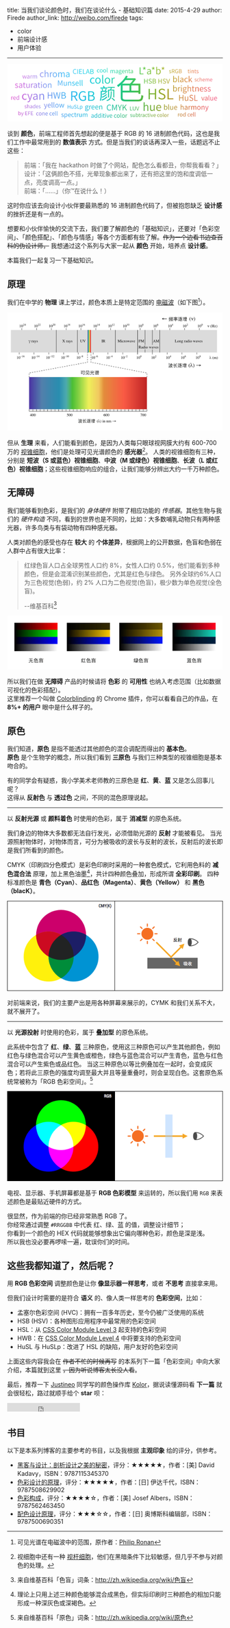 title: 当我们谈论颜色时，我们在谈论什么 - 基础知识篇
date: 2015-4-29
author: Firede
author_link: http://weibo.com/firede
tags:
- color
- 前端设计感
- 用户体验
---

![](/blog/what-we-talk-about-when-we-talk-about-color-basic/cover.png)

谈到 **颜色**，前端工程师首先想起的便是基于 RGB 的 16 进制颜色代码，这也是我们工作中最常用到的 **数值表示** 方式。但是当我们的谈话再深入一些，话题远不止这些：

> 前端：「我在 hackathon 时做了个网站，配色怎么看都丑，你帮我看看？」  
> 设计：「这俩颜色不搭，光晕现象都出来了，还有把这里的饱和度调低一点，亮度调高一点。」  
> 前端：「……」（你™在说什么！）

这时你应该去向设计小伙伴要最熟悉的 16 进制颜色代码了，但被抱怨缺乏 **设计感** 的挫折还是有一点的。

想要和小伙伴愉快的交流下去，我们要了解颜色的「基础知识」，还要对「色彩空间」、「颜色搭配」、「颜色与情感」等各个方面都有些了解。~~作为一个边看书边查百科的伪设计师，~~ 我想通过这个系列与大家一起从 **颜色** 开始，培养点 **设计感**。

本篇我们一起复习一下基础知识。

<!-- more -->

## 原理

我们在中学的 **物理** 课上学过，颜色本质上是特定范围的 [电磁波](http://zh.wikipedia.org/wiki/电磁波)（如下图[^spectrum]）。

[^spectrum]: 可见光谱在电磁波中的范围，原作者：[Philip Ronan](http://en.wikipedia.org/wiki/File:EM_spectrum.svg)

![我们看到的色彩，是电磁波谱的一小部分](/blog/what-we-talk-about-when-we-talk-about-color-basic/spectrum.png)

但从 **生理** 来看，人们能看到颜色，是因为人类每只眼球视网膜大约有 600-700 万的 [视锥细胞](http://en.wikipedia.org/wiki/Cone_cell)，他们是处理可见光谱颜色的 **感光器**[^rod-cell]。
人类的视锥细胞有三种，分别是 **短波（S 或蓝色）视锥细胞**、**中波（M 或绿色）视锥细胞**、**长波（L 或红色）视锥细胞**；这些视锥细胞响应的组合，让我们能够分辨出大约一千万种颜色。

[^rod-cell]: 视细胞中还有一种 [视杆细胞](http://en.wikipedia.org/wiki/Rod_cell)，他们在黑暗条件下比较敏感，但几乎不参与对颜色的处理。

## 无障碍

我们能够看到色彩，是我们的 _身体硬件_ 附带了相应功能的 _传感器_。其他生物与我们的 _硬件构造_ 不同，看到的世界也是不同的，比如：大多数哺乳动物只有两种感光器，许多鸟类与有袋动物有四种感光器。

人类对颜色的感受也存在 **较大** 的 **个体差异**，根据网上的公开数据，色盲和色弱在人群中占有很大比率：

> 红绿色盲人口占全球男性人口约 8%，女性人口约 0.5%，他们能看到多种颜色，但是会混淆识别某些颜色，尤其是红色与绿色。
> 另外全球约6%人口为三色视觉(色弱)，约 2% 人口为二色视觉(色盲)，极少数为单色视觉(全色盲)。
>
> --维基百科[^colorblind]

[^colorblind]: 来自维基百科「色盲」词条：<http://zh.wikipedia.org/wiki/色盲>

![红、绿、蓝、黑 在人们眼中的样子](/blog/what-we-talk-about-when-we-talk-about-color-basic/colorblind.png)

所以我们在做 **无障碍** 产品的时候请将 **色彩** 的 **可用性** 也纳入考虑范围（比如数据可视化的色彩搭配）。  
这里推荐一个叫做 [Colorblinding](https://chrome.google.com/webstore/detail/colorblinding/dgbgleaofjainknadoffbjkclicbbgaa) 的 Chrome 插件，你可以看看自己的作品，在 **8%+ 的用户** 眼中是什么样子的。

## 原色

我们知道，**原色** 是指不能透过其他颜色的混合调配而得出的 **基本色**。  
**原色** 是个生物学的概念，所以我们看到 **三原色** 与我们三种类型的视锥细胞是基本吻合的。  

有的同学会有疑惑，我小学美术老师教的三原色是 **红**、**黄**、**蓝** 又是怎么回事儿呢？  
这得从 **反射色** 与 **透过色** 之间，不同的混色原理说起。

---

以 **反射光源** 或 **颜料着色** 时使用的色彩，属于 **消减型** 的原色系统。

我们身边的物体大多数都无法自行发光，必须借助光源的 **反射** 才能被看见。
当光源照射物体时，对物体而言，可分为被吸收的波长与反射的波长，反射后的波长即是我们所看到的颜色。

CMYK（印刷四分色模式）是彩色印刷时采用的一种套色模式，它利用色料的 **减色混合法** 原理，加上黑色油墨[^cmyk-black]，共计四种颜色叠加，形成所谓 **全彩印刷**。
四种标准颜色是 **青色（Cyan）**、**品红色（Magenta）**、**黄色（Yellow）** 和 **黑色（blacK）**。

[^cmyk-black]: 理论上只用上述三种颜色能够混合成黑色，但实际印刷时三种颜色的相加只能形成一种深灰色或深褐色。

![消减型原色系统](/blog/what-we-talk-about-when-we-talk-about-color-basic/subtractive-primaries.png)

对前端来说，我们的主要产出是用各种屏幕来展示的，CYMK 和我们关系不大，就不展开了。

---

以 **光源投射** 时使用的色彩，属于 **叠加型** 的原色系统。

此系统中包含了 **红**、**绿**、**蓝** 三种原色，使用这三种原色可以产生其他颜色，例如红色与绿色混合可以产生黄色或橙色，绿色与蓝色混合可以产生青色，蓝色与红色混合可以产生紫色或品红色。
当这三种原色以等比例叠加在一起时，会变成灰色；若将此三原色的强度均调至最大并且等量重叠时，则会呈现白色。这套原色系统常被称为「RGB 色彩空间」。[^primary-color]

[^primary-color]: 来自维基百科「原色」词条：<http://zh.wikipedia.org/wiki/原色>

![叠加型原色系统](/blog/what-we-talk-about-when-we-talk-about-color-basic/additive-primaries.png)

电视、显示器、手机屏幕都是基于 **RGB 色彩模型** 来运转的，所以我们用 `RGB` 来表述颜色是最贴近硬件的方式。

很显然，作为前端的你已经非常熟悉 RGB 了。  
你经常通过调整 `#RRGGBB` 中代表 红、绿、蓝 的值，调整设计细节；  
你看到一个颜色的 HEX 代码就能够想象出它偏向哪种色彩，颜色是深是浅。  
所以我也没必要再啰嗦一遍，耽误你们的时间。

## 这些我都知道了，然后呢？

用 **RGB 色彩空间** 调整颜色是让你 **像显示器一样思考**，或者 **不思考** 直接拿来用。

但我们设计时需要的是符合 **语义** 的、像人类一样思考的 **色彩空间**，比如：

* 孟塞尔色彩空间 (HVC)：拥有一百多年历史，至今仍被广泛使用的系统
* HSB (HSV)：各种图形应用程序中最常用的色彩空间
* HSL：从 [CSS Color Module Level 3](http://www.w3.org/TR/css3-color/#hsl-color) 起支持的色彩空间
* HWB：在 [CSS Color Module Level 4](http://dev.w3.org/csswg/css-color/#the-hwb-notation) 中将要支持的色彩空间
* HuSL 与 HuSLp：改进了 HSL 的缺陷，用户友好的色彩空间

上面这些内容我会在 ~~作者不忙的时候再写~~ 的本系列下一篇「色彩空间」中向大家介绍，本篇就到这里 ~~，因为听说博客太长没人看~~。

最后，推荐一下 [Justineo](http://weibo.com/justineo) 同学写的颜色操作库 [Kolor](http://justineo.github.io/kolor/)，据说读懂源码看 **下一篇** 就会很轻松，路过就顺手给个 **star** 呗：

<iframe src="https://ghbtns.com/github-btn.html?user=Justineo&repo=kolor&type=star&count=true" frameborder="0" scrolling="0" width="170px" height="20px"></iframe>

## 书目

以下是本系列博客的主要参考的书目，以及我根据 **主观印象** 给的评分，供参考。

* [黑客与设计：剖析设计之美的秘密](http://dwz.cn/hacker-design)，评分：★★★★★，作者：[美] David Kadavy，ISBN：9787115345370
* [色彩设计的原理](http://dwz.cn/color-design)，评分：★★★★★，作者：[日] 伊达千代，ISBN：9787508629902
* [色彩构成](http://dwz.cn/interaction-of-color)，评分：★★★★☆，作者：[美] Josef Albers，ISBN：9787562463450
* [配色设计原理](http://dwz.cn/color-schemes)，评分：★★★☆☆，作者：[日] 奥博斯科编辑部，ISBN：9787500690351
